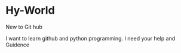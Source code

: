 # Hy-World
New to Git hub

I want to learn github and python programming. 
I need your help and Guidence 

